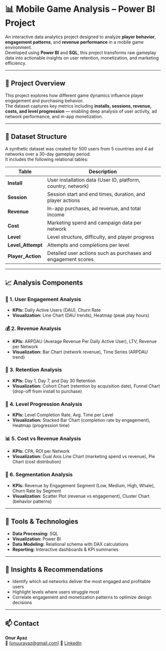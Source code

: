 # 📊 Mobile Game Analysis – Power BI Project

An interactive data analytics project designed to analyze **player behavior**, **engagement patterns**, and **revenue performance** in a mobile game environment.  
Developed using **Power BI** and **SQL**, this project transforms raw gameplay data into actionable insights on user retention, monetization, and marketing efficiency.

---

## 🎯 Project Overview
This project explores how different game dynamics influence player engagement and purchasing behavior.  
The dataset captures key metrics including **installs, sessions, revenue, costs, and level progression** — enabling deep analysis of user activity, ad network performance, and in-app monetization.

---

## 🧩 Dataset Structure
A synthetic dataset was created for 500 users from 5 countries and 4 ad networks over a 30-day gameplay period.  
It includes the following relational tables:

| Table | Description |
|--------|--------------|
| **Install** | User installation data (User ID, platform, country, network) |
| **Session** | Session start and end times, duration, and player actions |
| **Revenue** | In-app purchases, ad revenue, and total income |
| **Cost** | Marketing spend and campaign data per network |
| **Level** | Level structure, difficulty, and player progress |
| **Level_Attempt** | Attempts and completions per level |
| **Player_Action** | Detailed user actions such as purchases and engagement scores |

---

## 📈 Analysis Components

### 🧠 1. User Engagement Analysis
- **KPIs:** Daily Active Users (DAU), Churn Rate  
- **Visualization:** Line Chart (DAU trends), Heatmap (peak play hours)

### 💰 2. Revenue Analysis
- **KPIs:** ARPDAU (Average Revenue Per Daily Active User), LTV, Revenue per Network  
- **Visualization:** Bar Chart (network revenue), Time Series (ARPDAU trend)

### 🔁 3. Retention Analysis
- **KPIs:** Day 1, Day 7, and Day 30 Retention  
- **Visualization:** Cohort Chart (retention by acquisition date), Funnel Chart (drop-off from install to purchase)

### 🧩 4. Level Progression Analysis
- **KPIs:** Level Completion Rate, Avg. Time per Level  
- **Visualization:** Stacked Bar Chart (completion rate by engagement), Heatmap (progression time)

### 📊 5. Cost vs Revenue Analysis
- **KPIs:** CPA, ROI per Network  
- **Visualization:** Dual Axis Line Chart (marketing spend vs revenue), Pie Chart (cost distribution)

### 👥 6. Segmentation Analysis
- **KPIs:** Revenue by Engagement Segment (Low, Medium, High, Whale), Churn Rate by Segment  
- **Visualization:** Scatter Plot (revenue vs engagement), Cluster Chart (behavior patterns)

---

## 🧮 Tools & Technologies
- **Data Processing:** SQL  
- **Visualization:** Power BI  
- **Data Modeling:** Relational schema with DAX calculations  
- **Reporting:** Interactive dashboards & KPI summaries  

---


## 🧠 Insights & Recommendations
- Identify which ad networks deliver the most engaged and profitable users  
- Highlight levels where users struggle most  
- Correlate engagement and monetization patterns to optimize design decisions  

---


## 📫 Contact
**Onur Ayaz**  
📧 [onuurayaz@gmail.com] 
🔗 [LinkedIn](https://www.linkedin.com/in/onur-ayaz-/)
